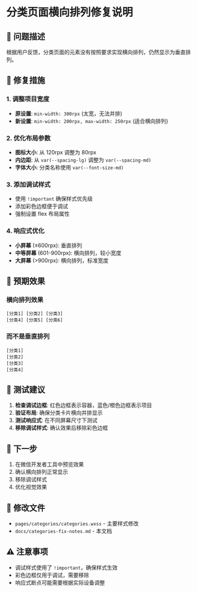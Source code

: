 # 分类页面横向排列修复说明

## 🐛 问题描述

根据用户反馈，分类页面的元素没有按照要求实现横向排列，仍然显示为垂直排列。

## 🔧 修复措施

### 1. 调整项目宽度
- **原设置**: `min-width: 300rpx` (太宽，无法并排)
- **新设置**: `min-width: 200rpx, max-width: 250rpx` (适合横向排列)

### 2. 优化布局参数
- **图标大小**: 从 120rpx 调整为 80rpx
- **内边距**: 从 `var(--spacing-lg)` 调整为 `var(--spacing-md)`
- **字体大小**: 分类名称使用 `var(--font-size-md)`

### 3. 添加调试样式
- 使用 `!important` 确保样式优先级
- 添加彩色边框便于调试
- 强制设置 flex 布局属性

### 4. 响应式优化
- **小屏幕** (≤600rpx): 垂直排列
- **中等屏幕** (601-900rpx): 横向排列，较小宽度
- **大屏幕** (>900rpx): 横向排列，标准宽度

## 📱 预期效果

### 横向排列效果
```
[分类1] [分类2] [分类3]
[分类4] [分类5] [分类6]
```

### 而不是垂直排列
```
[分类1]
[分类2]
[分类3]
[分类4]
```

## 🧪 测试建议

1. **检查调试边框**: 红色边框表示容器，蓝色/橙色边框表示项目
2. **验证布局**: 确保分类卡片横向并排显示
3. **测试响应式**: 在不同屏幕尺寸下测试
4. **移除调试样式**: 确认效果后移除彩色边框

## 🔄 下一步

1. 在微信开发者工具中预览效果
2. 确认横向排列正常显示
3. 移除调试样式
4. 优化视觉效果

## 📝 修改文件

- `pages/categories/categories.wxss` - 主要样式修改
- `docs/categories-fix-notes.md` - 本文档

## ⚠️ 注意事项

- 调试样式使用了 `!important`，确保样式生效
- 彩色边框仅用于调试，需要移除
- 响应式断点可能需要根据实际设备调整 